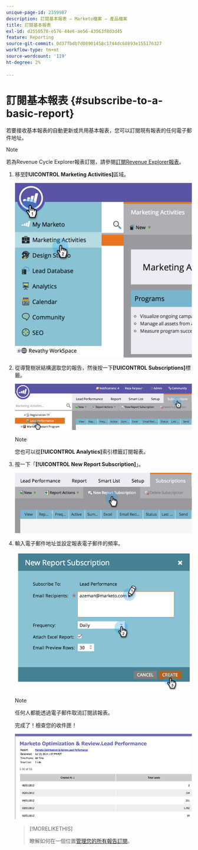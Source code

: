 ```yaml
---
unique-page-id: 2359987
description: 訂閱基本報表 — Marketo檔案 — 產品檔案
title: 訂閱基本報表
exl-id: d2550578-e576-44e6-ae56-43563f8d3d45
feature: Reporting
source-git-commit: 0d37fbdb7d08901458c1744dc68893e155176327
workflow-type: tm+mt
source-wordcount: '119'
ht-degree: 2%

---
```


# 訂閱基本報表 {#subscribe-to-a-basic-report}

若要接收基本報表的自動更新或共用基本報表，您可以訂閱現有報表的任何電子郵件地址。

>[!NOTE]
>
>若為Revenue Cycle Explorer報表訂閱，請參閱[訂閱Revenue Explorer報表](/help/marketo/product-docs/reporting/revenue-cycle-analytics/revenue-explorer/subscribe-to-a-revenue-explorer-report.md)。

1. 移至&#x200B;**[!UICONTROL Marketing Activities]**&#x200B;區域。

   ![](assets/image2014-9-16-10-3a31-3a54.png)

1. 從導覽樹狀結構選取您的報告，然後按一下&#x200B;**[!UICONTROL Subscriptions]**&#x200B;標籤。

   ![](assets/image2014-9-16-10-3a32-3a1.png)

   >[!NOTE]
   >
   >您也可以從&#x200B;**[!UICONTROL Analytics]**&#x200B;索引標籤訂閱報表。

1. 按一下「**[!UICONTROL New Report Subscription]**」。

   ![](assets/image2014-9-16-10-3a32-3a24.png)

1. 輸入電子郵件地址並設定報表電子郵件的頻率。

   ![](assets/image2014-9-16-10-3a32-3a31.png)

   >[!NOTE]
   >
   >任何人都能透過電子郵件取消訂閱該報表。

   完成了！檢查您的收件匣！

   ![](assets/image2014-9-16-10-3a32-3a49.png)

   >[!MORELIKETHIS]
   >
   >瞭解如何在一個位置[管理您的所有報告訂閱](/help/marketo/product-docs/reporting/basic-reporting/report-subscriptions/manage-report-subscriptions.md)。
